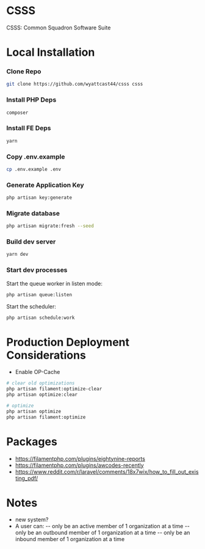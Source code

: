 # CSSS

CSSS: Common Squadron Software Suite

# Local Installation

### Clone Repo

```bash
git clone https://github.com/wyattcast44/csss csss
```

### Install PHP Deps

```bash
composer
```

### Install FE Deps

```bash
yarn
```

### Copy .env.example 

```bash
cp .env.example .env
```

### Generate Application Key

```bash
php artisan key:generate
```

### Migrate database

```bash
php artisan migrate:fresh --seed
```

### Build dev server

```bash
yarn dev
```

### Start dev processes

Start the queue worker in listen mode: 

```bash
php artisan queue:listen
```

Start the scheduler:

```bash
php artisan schedule:work
```

# Production Deployment Considerations

- Enable OP-Cache

```bash
# clear old optimizations
php artisan filament:optimize-clear
php artisan optimize:clear

# optimize
php artisan optimize
php artisan filament:optimize
```

# Packages

- https://filamentphp.com/plugins/eightynine-reports
- https://filamentphp.com/plugins/awcodes-recently
- https://www.reddit.com/r/laravel/comments/18x7wix/how_to_fill_out_existing_pdf/

# Notes

- new system?
- A user can: 
-- only be an active member of 1 organization at a time
-- only be an outbound member of 1 organization at a time
-- only be an inbound member of 1 organization at a time